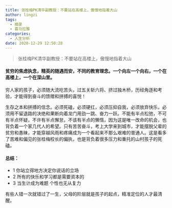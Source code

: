 ```yaml
---
title: 张桂梅PK清华副教授：不要站在高楼上，傲慢地指着大山
author: lingzi
tags:
  - 摘录
  - 喜马拉雅 
categories:
  - 人生分析
date: 2020-12-29 12:50:28
---
```


> 张桂梅PK清华副教授：不要站在高楼上，傲慢地指着大山

#### 贫穷的焦虑执念，精英的随遇而安，不同的教育理念。一个向左一个向右，一个在高楼上，一个在深山里。

穷人家的孩子，必须随大流吃苦头，过五关斩六将、挤过独木桥，历经角逐和考验，才能得到奋斗的馈赠和拼搏的喜悦！

生存之本和拼搏的信念。必须死磕，必须硬扛，必须压抑自我，必须放弃快乐，必须用不留退路的决绝和果断向着龙门用劲一跳、奋力一跃。不能有半点松弛，不可有半点怀疑，不许有半点懈怠，不该有半点的懒惰，因为这是唯一改命的机会，也背负着一个家几代人的希望。只有苦苦奋斗，考上大学来到城市，才能摆脱父辈的贫穷和愚昧，才能穿越风雨和疼痛成为一个看起来不那么艰难的普通人。这是看多了苦难和偏见的张桂梅校长的偏执，也是背负着很多压力和重托的山村孩子的死磕。


#### 总结：
- 1 你站立得地方决定你说话的立场
- 2 所有的快乐和学习都是需要资本的
- 3 当生计成为难题 个性也无从复力

有些人错一次就错过了一生，父母的阶层就是孩子的起点，精准定位的人才最清醒。






